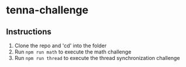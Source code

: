 # tenna-challenge
## Instructions
1. Clone the repo and 'cd' into the folder
1. Run `npm run math` to execute the math challenge
1. Run `npm run thread` to execute the thread synchronization challenge